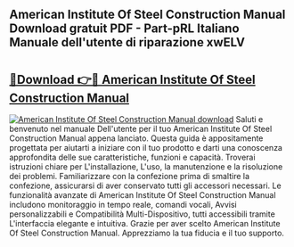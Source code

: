 ## American Institute Of Steel Construction Manual Download gratuit PDF - Part-pRL Italiano Manuale dell'utente di riparazione xwELV

# <h2><a href="http://df9ubw7.blite.top/?on=American+Institute+Of+Steel+Construction+Manual">🔗Download 👉🔴 American Institute Of Steel Construction Manual</a></h2>

[![American Institute Of Steel Construction Manual download](https://i.imgur.com/lujVjoI.png)](http://df9ubw7.blite.top/?on=American+Institute+Of+Steel+Construction+Manual)
Saluti e benvenuto nel manuale Dell'utente per il tuo American Institute Of Steel Construction Manual appena lanciato. Questa guida è appositamente progettata per aiutarti a iniziare con il tuo prodotto e darti una conoscenza approfondita delle sue caratteristiche, funzioni e capacità. Troverai istruzioni chiare per L'installazione, L'uso, la manutenzione e la risoluzione dei problemi. Familiarizzare con la confezione prima di smaltire la confezione, assicurarsi di aver conservato tutti gli accessori necessari. Le funzionalità avanzate di American Institute Of Steel Construction Manual includono monitoraggio in tempo reale, comandi vocali, Avvisi personalizzabili e Compatibilità Multi-Dispositivo, tutti accessibili tramite L'interfaccia elegante e intuitiva. Grazie per aver scelto American Institute Of Steel Construction Manual. Apprezziamo la tua fiducia e il tuo supporto.
